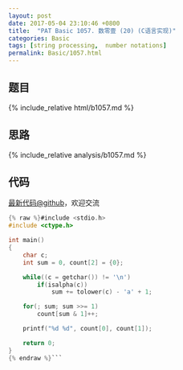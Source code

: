 ```yaml
---
layout: post
date: 2017-05-04 23:10:46 +0800
title:  "PAT Basic 1057. 数零壹 (20) (C语言实现)"
categories: Basic
tags: [string processing,  number notations]
permalink: Basic/1057.html
---
```


## 题目

{% include_relative html/b1057.md %}

## 思路

{% include_relative analysis/b1057.md %}
## 代码

[最新代码@github](https://github.com/OliverLew/PAT/blob/master/PATBasic/1057.c)，欢迎交流
```c
{% raw %}#include <stdio.h>
#include <ctype.h>

int main()
{
    char c;
    int sum = 0, count[2] = {0};

    while((c = getchar()) != '\n')
        if(isalpha(c))
            sum += tolower(c) - 'a' + 1;

    for(; sum; sum >>= 1)
        count[sum & 1]++;

    printf("%d %d", count[0], count[1]);

    return 0;
}
{% endraw %}```